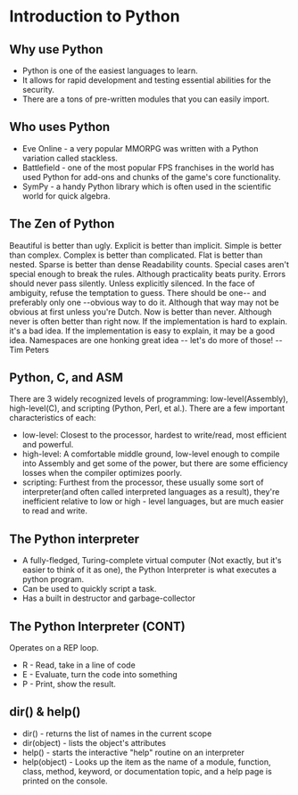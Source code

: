 # Introduction to Python
## Why use Python
- Python is one of the easiest languages to learn.
- It allows for rapid development and testing essential abilities for the security.
- There are a tons of pre-written modules that you can easily import.

## Who uses Python
- Eve Online - a very popular MMORPG was written with a Python variation called stackless.
- Battlefield - one of the most popular FPS franchises in the world has used Python for add-ons and chunks of the game's core functionality.
- SymPy - a handy Python library which is often used in the scientific world for quick algebra.

## The Zen of Python
Beautiful is better than ugly.
Explicit is better than implicit.
Simple is better than complex.
Complex is better than complicated.
Flat is better than nested.
Sparse is better than dense
Readability counts.
Special cases aren't special enough to break the rules.
Although practicality beats purity.
Errors should never pass silently.
Unless explicitly silenced.
In the face of ambiguity, refuse the temptation to guess.
There should be one-- and preferably only one --obvious way to do it.
Although that way may not be obvious at first unless you're Dutch.
Now is better than never.
Although never is often better than right now.
If the implementation is hard to explain. it's a bad idea.
If the implementation is easy to explain, it may be a good idea.
Namespaces are one honking great idea -- let's do more of those!
-- Tim Peters

## Python, C, and ASM
There are 3 widely recognized levels of programming: low-level(Assembly), high-level(C), and scripting (Python, Perl, et al.). There are a few important characteristics of each:
- low-level: Closest to the processor, hardest to write/read, most efficient and powerful.
- high-level: A comfortable middle ground, low-level enough to compile into Assembly and get some of the power, but there are some efficiency losses when the compiler optimizes poorly.
- scripting: Furthest from the processor, these usually some sort of interpreter(and often called interpreted languages as a result), they're inefficient relative to low or high - level languages, but are much easier to read and write.

## The Python interpreter
- A fully-fledged, Turing-complete virtual computer (Not exactly, but it's easier to think of it as one), the Python Interpreter is what executes a python program.
- Can be used to quickly script a task.
- Has a built in destructor and garbage-collector

## The Python Interpreter (CONT)
Operates on a REP loop.
- R - Read, take in a line of code
- E - Evaluate, turn the code into something
- P - Print, show the result.

## dir() & help()
- dir() - returns the list of names in the current scope
- dir(object) - lists the object's attributes
- help() - starts the interactive "help" routine on an interpreter
- help(object) - Looks up the item as the name of a module, function, class, method, keyword, or documentation topic, and a help page is printed on the console.

<!--stackedit_data:
eyJoaXN0b3J5IjpbMjQ0OTA3NzI5LC0xOTAyNTQxMjYyLC0xMT
Q0NzgzNDI4LC0yMDk0ODI2Myw5MDA0Mjg0NDUsMTM0NTk2MTA3
NF19
-->